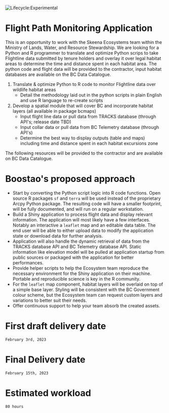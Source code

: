 ![Lifecycle:Experimental](https://img.shields.io/badge/Lifecycle-Experimental-339999)

# Flight Path Monitoring Application

This is an opportunity to work with the Skeena Ecosystems team within the Ministry of Lands, Water, and Resource Stewardship. We are looking for a Python and R programmer to translate and optimize Python scrips to take Flightline data submitted by tenure holders and overlay it over legal habitat areas to determine the time and distance spent in each habitat area. The python code and flight data will be provided to the contractor, input habitat databases are available on the BC Data Catalogue.

1. Translate & optimize Python to R code to monitor Flightline data over wildlife habitat areas
   - Detail the methodology laid out in the python scripts in plain English and use R language to re-create scripts
2. Develop a spatial module that will cover BC and incorporate habitat layers (all available in package bcmaps)
   - Input flight line data or pull data from TRACKS database (through API's; release date TBD)
   - Input collar data or pull data from BC Telemetry database (through API's)
   - Determine the best way to display outputs (table and maps) including time and distance spent in each habitat excursions zone

The following resources will be provided to the contractor and are available on BC Data Catalogue.

# Boostao's proposed approach

- Start by converting the Python script logic into R code functions. Open source R packages `sf` and `terra` will be used instead of the proprietary Arcpy Python package. The resulting code will have a smaller footprint, will be fully documented, and will run on a regular workstation. 
- Build a Shiny application to process flight data and display relevant information. The application will most likely have a few interfaces. Notably an interactive a `leaflet` map and an editable data table. The end user will be able to either upload data to modify the application state or download data for further analysis.
- Application will also handle the dynamic retrieval of data from the TRACKS database API and BC Telemetry database API. Static information like elevation model will be pulled at application startup from public sources or packaged with the application for better performances.
- Provide helper scripts to help the Ecosystem team reproduce the necessary environment for the Shiny application on their machine. Portable and reproducible science is key in the R community.
- For the `leaflet` map component, habitat layers will be overlaid on top of a simple base layer. Styling will be consistent with the BC Government colour scheme, but the Ecosystem team can request custom layers and variations to better suit their needs.
- Offer continuous support to help your team absorb the created assets.

# First draft delivery date

`February 3rd, 2023`

# Final Delivery date

`February 15th, 2023`

# Estimated workload

`80 hours`
